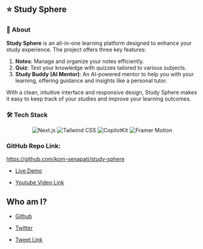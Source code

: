 ## ⭐ Study Sphere

### :star2: About
**Study Sphere** is an all-in-one learning platform designed to enhance your study experience. The project offers three key features:
1. **Notes**: Manage and organize your notes efficiently.
2. **Quiz**: Test your knowledge with quizzes tailored to various subjects.
3. **Study Buddy (AI Mentor)**: An AI-powered mentor to help you with your learning, offering guidance and insights like a personal tutor.

With a clean, intuitive interface and responsive design, Study Sphere makes it easy to keep track of your studies and improve your learning outcomes.

### :hammer_and_wrench: Tech Stack
<p align="center">
  <img src="https://img.shields.io/badge/Next.js-black?logo=next.js" alt="Next.js" />
  <img src="https://img.shields.io/badge/Tailwind_CSS-38B2AC?logo=tailwind-css&logoColor=white" alt="Tailwind CSS" />
  <img src="https://img.shields.io/badge/CopilotKit-🪁-black" alt="CopilotKit" />
  <img src="https://img.shields.io/badge/Framer%20Motion-0055FF?logo=framer&logoColor=white" alt="Framer Motion" />
</p>

### GitHub Repo Link: 
https://github.com/kom-senapati/study-sphere

- [Live Demo](https://study-sphere-beta.vercel.app/)

- [Youtube Video Link](https://youtu.be/a5dYdKVxN4k)

## Who am I?

- [Github](https://github.com/kom-senapati)
- [Twitter](https://x.com/kom_senapati)


- [Tweet Link](https://x.com/kom_senapati/status/1844997369915637995)
